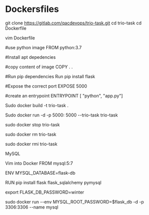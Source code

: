 # Dockersfiles
git clone https://gitlab.com/qacdevops/trio-task.git
cd trio-task
cd Dockerfile

vim Dockerfile

#use python image
FROM python:3.7

#Install apt depedencies

#copy  content of image
COPY . .

#Run pip dependencies
Run pip install flask

#Expose the correct port
EXPOSE 5000

#create an entrypoint 
ENTRYPOINT [ "python", "app.py"]


Sudo docker build -t trio-task .

Sudo docker run -d -p 5000: 5000 --trio-task trio-task

sudo docker stop trio-task

sudo docker rm trio-task

sudo docker rmi trio-task

MySQL

Vim into Docker
FROM mysql:5:7

ENV MYSQL_DATABASE=flask-db

RUN pip install flask flask_sqlalchemy pymysql

export FLASK_DB_PASSWORD=winter

sudo docker run --env MYSQL_ROOT_PASSWORD=$flask_db -d -p 3306:3306 --name mysql





